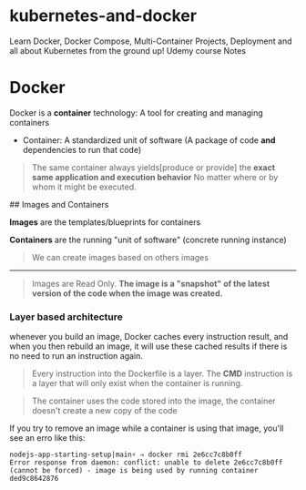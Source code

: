 # kubernetes-and-docker
Learn Docker, Docker Compose, Multi-Container Projects, Deployment and all about Kubernetes from the ground up! Udemy course Notes


# Docker
Docker is a **container** technology: A tool for creating and managing containers

* Container: A standardized unit of software (A package of code **and** dependencies to run that code)

> The same container always yields[produce or provide] the **exact same application and execution behavior** No matter where or by whom it might be executed.


## Images and Containers

**Images** are the templates/blueprints for containers

**Containers** are the running "unit of software" (concrete running instance)


> We can create images based on others images

---

> Images are Read Only. **The image is a "snapshot" of the latest version of the code when the image was created.**


### Layer based architecture

whenever you build an image, Docker caches every instruction result, and when you then rebuild an image, it will use these cached results if there is no need to run an instruction again.

> Every instruction into the Dockerfile is a layer. The **CMD** instruction is a layer that will only exist when the container is running.

> The container uses the code stored into the image, the container doesn't create a new copy of the code

If you try to remove an image while a container is using that image, you'll see an erro like this:

```
nodejs-app-starting-setup|main⚡ ⇒ docker rmi 2e6cc7c8b0ff
Error response from daemon: conflict: unable to delete 2e6cc7c8b0ff (cannot be forced) - image is being used by running container ded9c8642876
```





